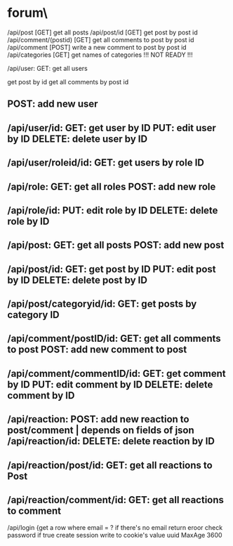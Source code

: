 # forum\

/api/post [GET] get all posts
/api/post/id [GET] get post by post id
/api/comment/(postid) [GET] get all comments to post by post id
/api/comment [POST] write a new comment to post by post id
/api/categories [GET] get names of categories !!! NOT READY !!!




/api/user:
GET: get all users

get post by id
get all comments by post id





















POST: add new user
----------------------------
/api/user/id:
GET: get user by ID
PUT: edit user by ID
DELETE: delete user by ID
----------------------------
/api/user/roleid/id:
GET: get users by role ID
--------------------------------------------------------
/api/role:
GET: get all roles
POST: add new role
----------------------------
/api/role/id:
PUT: edit role by ID
DELETE: delete role by ID
--------------------------------------------------------
/api/post:
GET: get all posts
POST: add new post
----------------------------
/api/post/id:
GET: get post by ID
PUT: edit post by ID
DELETE: delete post by ID
----------------------------
/api/post/categoryid/id:
GET: get posts by category ID
--------------------------------------------------------
/api/comment/postID/id:
GET: get all comments to post
POST: add new comment to post
----------------------------
/api/comment/commentID/id:
GET: get comment by ID
PUT: edit comment by ID
DELETE: delete comment by ID 
--------------------------------------------------------
/api/reaction:
POST: add new reaction to post/comment | depends on fields of json
/api/reaction/id:
DELETE: delete reaction by ID
----------------------------
/api/reaction/post/id:
GET: get all reactions to Post
----------------------------
/api/reaction/comment/id:
GET: get all reactions to comment
--------------------------------------------------------
/api/login
{get a row where email  = ?
if there's no email return eroor
check password
if true create session
write to cookie's value uuid
MaxAge 3600
